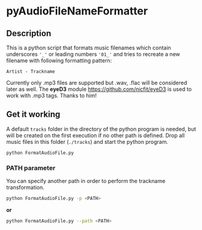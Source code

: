 # pyAudioFileNameFormatter

## Description

This is a python script that formats music filenames which contain underscores `'_'` or leading numbers `'01_'` and tries to recreate a new filename with following formatting pattern:

`Artist - Trackname`

Currently only .mp3 files are supported but .wav, .flac will be considered later as well.
The **eyeD3** module <https://github.com/nicfit/eyeD3> is used to work with .mp3 tags. Thanks to him!

## Get it working

A default `tracks` folder in the directory of the python program is needed, but will be created on the first execution if no other path is defined.
Drop all music files in this folder (`./tracks`) and start the python program.

```console
python FormatAudioFile.py
```

### PATH parameter

You can specify another path in order to perform the trackname transformation.

```bash
python FormatAudioFile.py -p <PATH>
```

**or**

```bash
python FormatAudioFile.py --path <PATH>
```